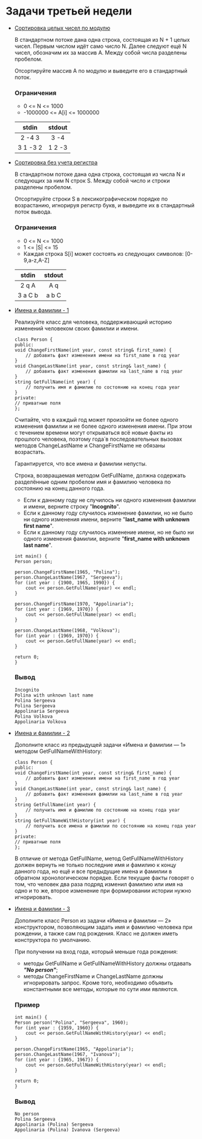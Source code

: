 # Задачи третьей недели

- [Сортировка целых чисел по модулю](https://github.com/qvntz/c-plus-plus-white-belt/blob/main/week3/ex1.cpp)

	В стандартном потоке дана одна строка, состоящая из N + 1 целых чисел. Первым числом идёт само число N. Далее следуют ещё N чисел, обозначим их за массив A. Между собой числа разделены пробелом.

	Отсортируйте массив А по модулю и выведите его в стандартный поток.

	### Ограничения
	- 0 <= N <= 1000
	- -1000000 <= A[i] <= 1000000


	| stdin | stdout |
	| :---: | :-----: |
	| 2 -4 3 | 3 -4 |
	| 3 1 -3 2 | 1 2 -3 |

- [Сортировка без учета регистра](https://github.com/qvntz/c-plus-plus-white-belt/blob/main/week3/ex2.cpp)

	В стандартном потоке дана одна строка, состоящая из числа N и следующих за ним N строк S. Между собой число и строки разделены пробелом.

	Отсортируйте строки S в лексикографическом порядке по возрастанию, игнорируя регистр букв, и выведите их в стандартный поток вывода.

	### Ограничения

	- 0 <= N <= 1000
	- 1 <= |S| <= 15
	- Каждая строка S[i] может состоять из следующих символов: [0-9,a-z,A-Z]

	| stdin | stdout |
    | :---: | :-----: |
    | 2 q A | A q |
    | 3 a C b | a b C |

- [Имена и фамилии - 1](https://github.com/qvntz/c-plus-plus-white-belt/blob/main/week3/ex3.cpp)

	Реализуйте класс для человека, поддерживающий историю изменений человеком своих фамилии и имени.
	```
	class Person {
	public:
	void ChangeFirstName(int year, const string& first_name) {
		// добавить факт изменения имени на first_name в год year
	}
	void ChangeLastName(int year, const string& last_name) {
		// добавить факт изменения фамилии на last_name в год year
	}
	string GetFullName(int year) {
		// получить имя и фамилию по состоянию на конец года year
	}
	private:
	// приватные поля
	};
	```

	Считайте, что в каждый год может произойти не более одного изменения фамилии и не более одного изменения имени. При этом с течением времени могут открываться всё новые факты из прошлого человека, поэтому года́ в последовательных вызовах методов ChangeLastName и ChangeFirstName не обязаны возрастать.

	Гарантируется, что все имена и фамилии непусты.

	Строка, возвращаемая методом GetFullName, должна содержать разделённые одним пробелом имя и фамилию человека по состоянию на конец данного года.

	- Если к данному году не случилось ни одного изменения фамилии и имени, верните строку "**Incognito**".
	- Если к данному году случилось изменение фамилии, но не было ни одного изменения имени, верните "**last_name with unknown first name**".
	- Если к данному году случилось изменение имени, но не было ни одного изменения фамилии, верните "**first_name with unknown last name**".

	```
	int main() {
	Person person;
	
	person.ChangeFirstName(1965, "Polina");
	person.ChangeLastName(1967, "Sergeeva");
	for (int year : {1900, 1965, 1990}) {
		cout << person.GetFullName(year) << endl;
	}
	
	person.ChangeFirstName(1970, "Appolinaria");
	for (int year : {1969, 1970}) {
		cout << person.GetFullName(year) << endl;
	}
	
	person.ChangeLastName(1968, "Volkova");
	for (int year : {1969, 1970}) {
		cout << person.GetFullName(year) << endl;
	}
	
	return 0;
	}
	```

	### Вывод
	```
	Incognito
	Polina with unknown last name
	Polina Sergeeva
	Polina Sergeeva
	Appolinaria Sergeeva
	Polina Volkova
	Appolinaria Volkova
	```

- [Имена и фамилии - 2](https://github.com/qvntz/c-plus-plus-white-belt/blob/main/week4/ex1.cpp)

	Дополните класс из предыдущей задачи «Имена и фамилии — 1» методом GetFullNameWithHistory:

	```
	class Person {
	public:
	void ChangeFirstName(int year, const string& first_name) {
		// добавить факт изменения имени на first_name в год year
	}
	void ChangeLastName(int year, const string& last_name) {
		// добавить факт изменения фамилии на last_name в год year
	}
	string GetFullName(int year) {
		// получить имя и фамилию по состоянию на конец года year
	}
	string GetFullNameWithHistory(int year) {
		// получить все имена и фамилии по состоянию на конец года year
	}
	private:
	// приватные поля
	};
	```

	В отличие от метода GetFullName, метод GetFullNameWithHistory должен вернуть не только последние имя и фамилию к концу данного года, но ещё и все предыдущие имена и фамилии в обратном хронологическом порядке. Если текущие факты говорят о том, что человек два раза подряд изменил фамилию или имя на одно и то же, второе изменение при формировании истории нужно игнорировать.

- [Имена и фамилии - 3](https://github.com/qvntz/c-plus-plus-white-belt/blob/main/week3/ex5.cpp)

	Дополните класс Person из задачи «Имена и фамилии — 2» конструктором, позволяющим задать имя и фамилию человека при рождении, а также сам год рождения. Класс не должен иметь конструктора по умолчанию.

	При получении на вход года, который меньше года рождения:

	- методы GetFullName и GetFullNameWithHistory должны отдавать ***"No person"***;
	- методы ChangeFirstName и ChangeLastName должны игнорировать запрос.
	Кроме того, необходимо объявить константными все методы, которые по сути ими являются.

	### Пример
	```
	int main() {
	Person person("Polina", "Sergeeva", 1960);
	for (int year : {1959, 1960}) {
		cout << person.GetFullNameWithHistory(year) << endl;
	}
	
	person.ChangeFirstName(1965, "Appolinaria");
	person.ChangeLastName(1967, "Ivanova");
	for (int year : {1965, 1967}) {
		cout << person.GetFullNameWithHistory(year) << endl;
	}

	return 0;
	}
	```
	### Вывод
	```
	No person
	Polina Sergeeva
	Appolinaria (Polina) Sergeeva
	Appolinaria (Polina) Ivanova (Sergeeva)
	```
